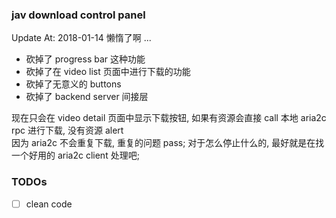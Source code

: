 ### jav download control panel
Update At: 2018-01-14
懒惰了啊 ...
  
* 砍掉了 progress bar 这种功能  
* 砍掉了在 video list 页面中进行下载的功能  
* 砍掉了无意义的 buttons    
* 砍掉了 backend server 间接层  

现在只会在 video detail 页面中显示下载按钮, 如果有资源会直接 call 本地 aria2c rpc 进行下载, 没有资源 alert  
因为 aria2c 不会重复下载, 重复的问题 pass; 对于怎么停止什么的, 最好就是在找一个好用的 aria2c client 处理吧;    

### TODOs
- [ ] clean code 